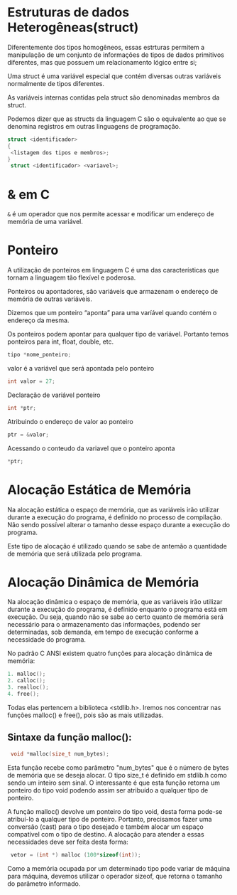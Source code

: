 # Estruturas de dados Heterogêneas(struct) 

Diferentemente dos tipos homogêneos, essas estrturas permitem a manipulação de um conjunto de informações de tipos de dados primitivos diferentes, mas que possuem um relacionamento lógico entre si;

Uma struct é uma variável especial que contém diversas outras variáveis normalmente de tipos diferentes.

As variáveis internas contidas pela struct são denominadas membros da struct.

Podemos dizer que as structs da linguagem C são o equivalente ao que se denomina registros em outras linguagens de programação.

```C
struct <identificador>
{
 <listagem dos tipos e membros>;
}
 struct <identificador> <variavel>;
 ```

 # & em C

 `&` é um operador que nos permite acessar e modificar um endereço de memória de uma variável.
 

 # Ponteiro

 A utilização de ponteiros em linguagem C é uma das características que tornam a linguagem tão flexível e poderosa.

Ponteiros ou apontadores, são variáveis que armazenam o endereço de memória de outras variáveis.

Dizemos que um ponteiro “aponta” para uma varíável quando contém o endereço da mesma.

Os ponteiros podem apontar para qualquer tipo de variável. Portanto temos ponteiros para int, float, double, etc.

```C
tipo *nome_ponteiro;
```

valor é a variável que será apontada pelo ponteiro
```C
int valor = 27;
```

Declaração de variável ponteiro
```C
int *ptr;
```

Atribuindo o endereço de valor ao ponteiro
```C
ptr = &valor;
```

Acessando o conteudo da variavel que o ponteiro aponta
```C
*ptr;
```

# Alocação Estática de Memória
Na alocação estática o espaço de memória, que as
variáveis irão utilizar durante a execução do programa, é
definido no processo de compilação. Não sendo possível
alterar o tamanho desse espaço durante a execução do
programa. 

Este tipo de alocação é utilizado quando se sabe de
antemão a quantidade de memória que será utilizada pelo
programa. 

# Alocação Dinâmica de Memória
 Na alocação dinâmica o espaço de memória, que as
variáveis irão utilizar durante a execução do programa, é
definido enquanto o programa está em execução. Ou seja,
quando não se sabe ao certo quanto de memória será
necessário para o armazenamento das informações, podendo
ser determinadas, sob demanda, em tempo de execução
conforme a necessidade do programa. 

No padrão C ANSI existem quatro funções para alocação
dinâmica de memória:
```C
1. malloc();
2. calloc();
3. realloc();
4. free();
```
 Todas elas pertencem a biblioteca <stdlib.h>. Iremos
nos concentrar nas funções malloc() e free(), pois são as
mais utilizadas. 

## Sintaxe da função malloc():
```C
 void *malloc(size_t num_bytes);
```

 Esta função recebe como parâmetro "num_bytes" que é o
número de bytes de memória que se deseja alocar. O tipo
size_t é definido em stdlib.h como sendo um inteiro sem
sinal. O interessante é que esta função retorna um ponteiro
do tipo void podendo assim ser atribuído a qualquer tipo de
ponteiro. 


A função malloc() devolve um ponteiro do tipo void,
desta forma pode-se atribuí-lo a qualquer tipo de ponteiro.
Portanto, precisamos fazer uma conversão (cast) para o tipo
desejado e também alocar um espaço compatível com o tipo de
destino. A alocação para atender a essas necessidades deve
ser feita desta forma:
```C
 vetor = (int *) malloc (100*sizeof(int));
```

 Como a memória ocupada por um determinado tipo pode
variar de máquina para máquina, devemos utilizar o operador
sizeof, que retorna o tamanho do parâmetro informado. 